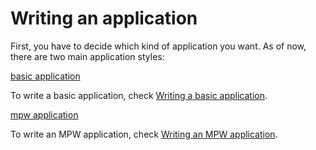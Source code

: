 # Writing an application

First, you have to decide which kind of application you want. As of now, there
are two main application styles:

[basic application](def://?inline)

To write a basic application, check [Writing a basic application](guide://).

[mpw application](def://?inline)

To write an MPW application, check [Writing an MPW application](guide://).